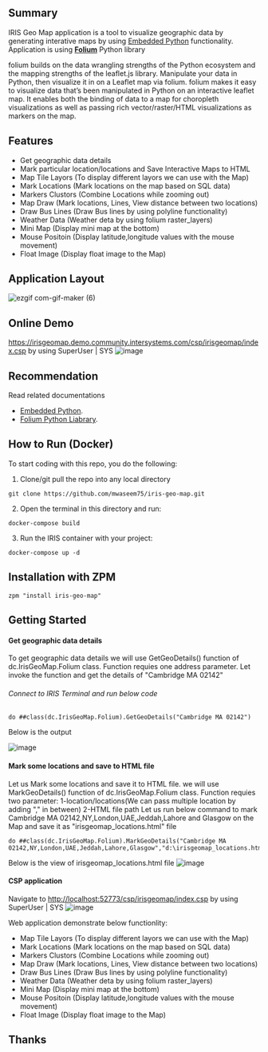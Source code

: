 ## Summary
IRIS Geo Map application is a tool to visualize geographic data by generating interative maps by using [Embedded Python](https://docs.intersystems.com/irislatest/csp/docbook/DocBook.UI.Page.cls?KEY=PAGE_epython) functionality.
Application is using [**Folium**](https://python-visualization.github.io/folium/) Python library

folium builds on the data wrangling strengths of the Python ecosystem and the mapping strengths of the leaflet.js library. Manipulate your data in Python, then visualize it in on a Leaflet map via folium.
folium makes it easy to visualize data that’s been manipulated in Python on an interactive leaflet map. It enables both the binding of data to a map for choropleth visualizations as well as passing rich vector/raster/HTML visualizations as markers on the map.

## Features
* Get geographic data details
* Mark particular location/locations and Save Interactive Maps to HTML 
* Map Tile Layors (To display different layors we can use with the Map)
* Mark Locations (Mark locations on the map based on SQL data)
* Markers Clustors (Combine Locations while zooming out) 
* Map Draw (Mark locations, Lines, View distance between two locations)
* Draw Bus Lines (Draw Bus lines by using polyline functionality)
* Weather Data (Weather deta by using folium raster_layers)
* Mini Map (Display mini map at the bottom)
* Mouse Positoin (Display latitude,longitude values with the mouse movement)
* Float Image (Display float image to the Map) 

## Application Layout
![ezgif com-gif-maker (6)](https://user-images.githubusercontent.com/18219467/216850208-95f9c854-0066-43dd-a1aa-3dd52cc55935.gif)

## Online Demo
https://irisgeomap.demo.community.intersystems.com/csp/irisgeomap/index.csp by using SuperUser | SYS
![image](https://user-images.githubusercontent.com/18219467/216850552-2f20e22c-8577-4642-9aaf-ccb3a78e57ff.png)


## Recommendation 
 Read related documentations 
* [Embedded Python](https://docs.intersystems.com/irislatest/csp/docbook/DocBook.UI.Page.cls?KEY=PAGE_epython).
* [Folium Python Liabrary](https://python-visualization.github.io/folium/).

## How to Run (Docker)

To start coding with this repo, you do the following:

1. Clone/git pull the repo into any local directory

```shell
git clone https://github.com/mwaseem75/iris-geo-map.git
```

2. Open the terminal in this directory and run:

```shell
docker-compose build
```

3. Run the IRIS container with your project:

```shell
docker-compose up -d
```
## Installation with ZPM
```
zpm "install iris-geo-map"
```

## Getting Started 
#### Get geographic data details
To get geographic data details we will use GetGeoDetails() function of dc.IrisGeoMap.Folium class. Function requies one address parameter.
Let invoke the function and get the details of "Cambridge MA 02142"
###### Connect to IRIS Terminal and run below code
```
do ##class(dc.IrisGeoMap.Folium).GetGeoDetails("Cambridge MA 02142")
```
Below is the output

![image](https://user-images.githubusercontent.com/18219467/216948111-94ec04a3-4b65-4c29-b5a0-a6a4fe367009.png)

#### Mark some locations and save to HTML file
Let us Mark some locations and save it to HTML file.
we will use MarkGeoDetails() function of dc.IrisGeoMap.Folium class. 
Function requies two parameter:
1-location/locations(We can pass multiple location by adding "," in between)
2-HTML file path
Let us run below command to mark Cambridge MA 02142,NY,London,UAE,Jeddah,Lahore and Glasgow on the Map and save it as "irisgeomap_locations.html" file
```
do ##class(dc.IrisGeoMap.Folium).MarkGeoDetails("Cambridge MA 02142,NY,London,UAE,Jeddah,Lahore,Glasgow","d:\irisgeomap_locations.html")
```
Below is the view of irisgeomap_locations.html file
![image](https://user-images.githubusercontent.com/18219467/216950085-c5f4d2ed-f7bf-41e0-ad85-7e83a3e83fa0.png)

#### CSP application
Navigate to [http://localhost:52773/csp/irisgeomap/index.csp](http://localhost:52773/csp/irisgeomap/index.csp) by using SuperUser | SYS
![image](https://user-images.githubusercontent.com/18219467/216952968-b7d8f1b0-8dc5-4ea5-95c2-f3c867f7ad5b.png)

Web application demonstrate below functionlity:
* Map Tile Layors (To display different layors we can use with the Map)
* Mark Locations (Mark locations on the map based on SQL data)
* Markers Clustors (Combine Locations while zooming out) 
* Map Draw (Mark locations, Lines, View distance between two locations)
* Draw Bus Lines (Draw Bus lines by using polyline functionality)
* Weather Data (Weather deta by using folium raster_layers)
* Mini Map (Display mini map at the bottom)
* Mouse Positoin (Display latitude,longitude values with the mouse movement)
* Float Image (Display float image to the Map) 


## Thanks
